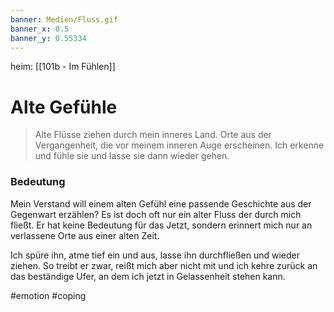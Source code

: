 ```yaml
---
banner: Medien/Fluss.gif
banner_x: 0.5
banner_y: 0.55334
---
```

heim: [[101b - Im Fühlen]]
# Alte Gefühle
> Alte Flüsse ziehen durch mein inneres Land. Orte aus der Vergangenheit, die vor meinem inneren Auge erscheinen. Ich erkenne und fühle sie und lasse sie dann wieder gehen.

### Bedeutung
Mein Verstand will einem alten Gefühl eine passende Geschichte aus der Gegenwart erzählen? Es ist doch oft nur ein alter Fluss der durch mich fließt. Er hat keine Bedeutung für das Jetzt, sondern erinnert mich nur an verlassene Orte aus einer alten Zeit. 

Ich spüre ihn, atme tief ein und aus, lasse ihn durchfließen und wieder ziehen. So treibt er zwar, reißt mich aber nicht mit und ich kehre zurück an das beständige Ufer, an dem ich jetzt in Gelassenheit stehen kann.

#emotion #coping 